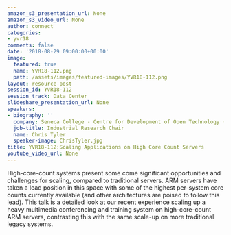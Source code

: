 ```yaml
---
amazon_s3_presentation_url: None
amazon_s3_video_url: None
author: connect
categories:
- yvr18
comments: false
date: '2018-08-29 09:00:00+00:00'
image:
  featured: true
  name: YVR18-112.png
  path: /assets/images/featured-images/YVR18-112.png
layout: resource-post
session_id: YVR18-112
session_track: Data Center
slideshare_presentation_url: None
speakers:
- biography: ''
  company: Seneca College - Centre for Development of Open Technology (CDOT)
  job-title: Industrial Research Chair
  name: Chris Tyler
  speaker-image: ChrisTyler.jpg
title: YVR18-112:Scaling Applications on High Core Count Servers
youtube_video_url: None
---
```


High-core-count systems present some come significant opportunities and challenges for scaling, compared to traditional servers. ARM servers have taken a lead position in this space with some of the highest per-system core counts currently available (and other architectures are poised to follow this lead). This talk is a detailed look at our recent experience scaling up a heavy multimedia conferencing and training system on high-core-count ARM servers, contrasting this with the same scale-up on more traditional legacy systems.
